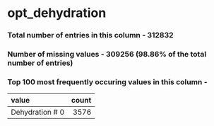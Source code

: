 
# opt_dehydration

### Total number of entries in this column - 312832

### Number of missing values - 309256 (98.86% of the total number of entries)

### Top 100 most frequently occuring values in this column -

| value           |   count |
|:----------------|--------:|
| Dehydration # 0 |    3576 |
